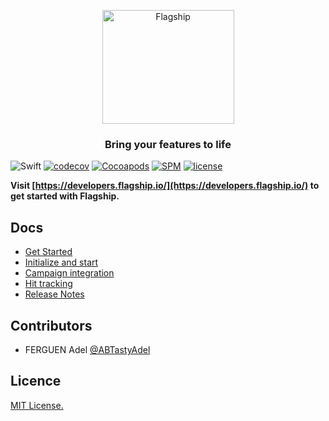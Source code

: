 <p align="center">

<img  src="https://mk0abtastybwtpirqi5t.kinstacdn.com/wp-content/uploads/picture-solutions-persona-product-flagship.jpg"  width="211"  height="182"  alt="Flagship"  />

</p>

<h3 align="center">Bring your features to life</h3>

![Swift](https://github.com/abtasty/flagship-ios/workflows/Swift/badge.svg)
[![codecov](https://codecov.io/gh/abtasty/flagship-ios/branch/master/graph/badge.svg)](https://codecov.io/gh/abtasty/flagship-ios) 
[![Cocoapods](https://img.shields.io/cocoapods/v/FlagShip)](https://cocoapods.org/pods/FlagShip)
[![SPM](https://img.shields.io/badge/Swift%20Package%20Manager-compatible-brightgreen)](https://swift.org/package-manager/)
[![license](https://badgen.now.sh/badge/license/MIT/blue)](./LICENSE)


**Visit [https://developers.flagship.io/](https://developers.flagship.io/) to get started with Flagship.**


## Docs

- [Get Started](http://developers.flagship.io/ios/v2.2.0/#getting-started)
- [Initialize and start](http://developers.flagship.io/ios/v2.2.0/#initialize-and-start-the-library)
- [Campaign integration](http://developers.flagship.io/ios/v2.2.0/#campaign-integration)
- [Hit tracking](http://developers.flagship.io/ios/v2.2.0/#hit-tracking)
- [Release Notes](http://developers.flagship.io/ios/v2.2.0/#release)


## Contributors

- FERGUEN Adel [@ABTastyAdel](https://github.com/ABTastyAdel)

## Licence

[MIT License.](https://github.com/abtasty/flagship-ios/blob/master/LICENSE)
